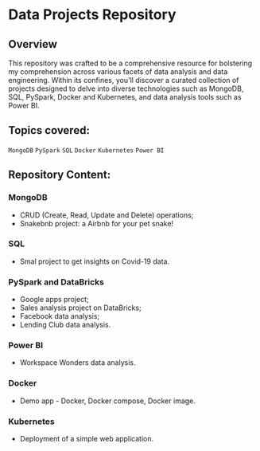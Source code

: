 # Data Projects Repository

## Overview
This repository was crafted to be a comprehensive resource for bolstering my comprehension across various facets of data analysis and data engineering. Within its confines, you'll discover a curated collection of projects designed to delve into diverse technologies such as MongoDB, SQL, PySpark, Docker and Kubernetes, and data analysis tools such as Power BI. 

## Topics covered:
`MongoDB` `PySpark` `SQL` `Docker` `Kubernetes` `Power BI`

## Repository Content:

### MongoDB
- CRUD (Create, Read, Update and Delete) operations;
- Snakebnb project: a Airbnb for your pet snake!

### SQL
- Smal project to get insights on Covid-19 data.

### PySpark and DataBricks
- Google apps project;
- Sales analysis project on DataBricks;
- Facebook data analysis;
- Lending Club data analysis.

### Power BI
  - Workspace Wonders data analysis.

### Docker
- Demo app - Docker, Docker compose, Docker image.

### Kubernetes
- Deployment of a simple web application.
